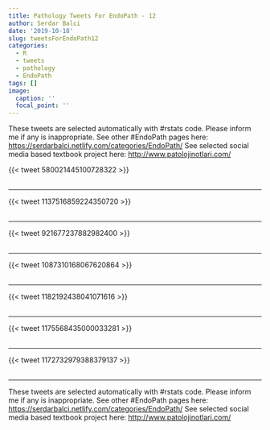 ```yaml
---
title: Pathology Tweets For EndoPath - 12
author: Serdar Balci
date: '2019-10-18'
slug: tweetsForEndoPath12
categories:
  - R
  - tweets
  - pathology
  - EndoPath
tags: []
image:
  caption: ''
  focal_point: ''
---
```



These tweets are selected automatically with #rstats code. Please inform me if any is inappropriate.
See other #EndoPath pages here: https://serdarbalci.netlify.com/categories/EndoPath/ 
See selected social media based textbook project here: http://www.patolojinotlari.com/

{{< tweet 580021445100728322 >}}
<br>
<br>
<hr>
{{< tweet 1137516859224350720 >}}
<br>
<br>
<hr>
{{< tweet 921677237882982400 >}}
<br>
<br>
<hr>
{{< tweet 1087310168067620864 >}}
<br>
<br>
<hr>
{{< tweet 1182192438041071616 >}}
<br>
<br>
<hr>
{{< tweet 1175568435000033281 >}}
<br>
<br>
<hr>
{{< tweet 1172732979388379137 >}}
<br>
<br>
<hr>


These tweets are selected automatically with #rstats code. Please inform me if any is inappropriate.
See other #EndoPath pages here: https://serdarbalci.netlify.com/categories/EndoPath/ 
See selected social media based textbook project here: http://www.patolojinotlari.com/
